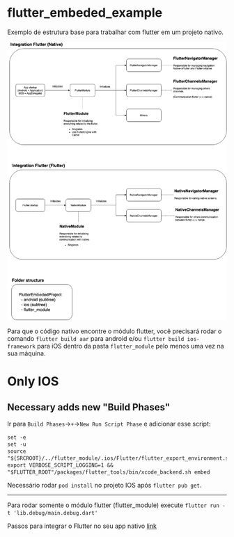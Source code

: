 # flutter_embeded_example

Exemplo de estrutura base para trabalhar com flutter em um projeto nativo.

![IMG](https://github.com/RafaelBarbosatec/flutter_embeded_example/blob/main/flutter_embeded.png)

Para que o código nativo encontre o módulo flutter, você precisará rodar o comando `flutter build aar` para android e/ou `flutter build ios-framework` para iOS dentro da pasta `flutter_module` pelo menos uma vez na sua máquina.

# Only IOS
## Necessary adds new "Build Phases"
Ir para `Build Phases`->`+`->`New Run Script Phase` e adicionar esse script:

```
set -e
set -u
source "${SRCROOT}/../flutter_module/.ios/Flutter/flutter_export_environment.sh"
export VERBOSE_SCRIPT_LOGGING=1 && "$FLUTTER_ROOT"/packages/flutter_tools/bin/xcode_backend.sh embed

```
Necessário rodar `pod install` no projeto IOS após `flutter pub get`.

---
Para rodar somente o módulo flutter (flutter_module) execute `flutter run -t 'lib.debug/main.debug.dart'`


Passos para integrar o Flutter no seu app nativo [link](https://flutter.dev/docs/development/add-to-app)
